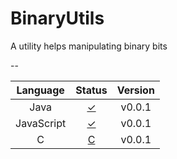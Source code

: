 # BinaryUtils
A utility helps manipulating binary bits

--

| Language | Status | Version |
| :---: | :---: | :---: |
| Java | [✓](./Java) | v0.0.1 |
| JavaScript | [✓](./JavaScript) | v0.0.1 |
| C | [C]() | v0.0.1 |

